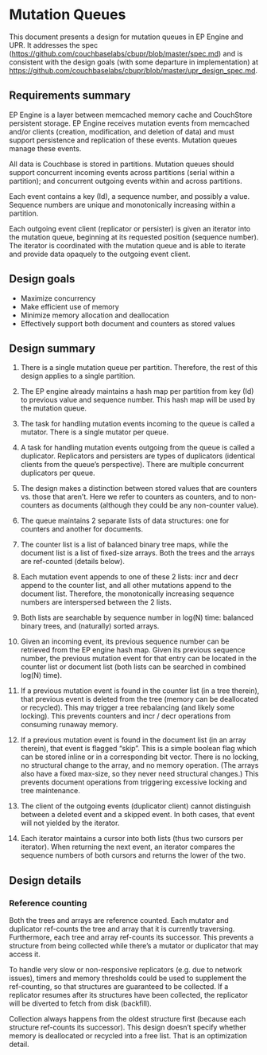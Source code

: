 # Mutation Queues

This document presents a design for mutation queues in EP Engine and UPR.  It addresses the spec (https://github.com/couchbaselabs/cbupr/blob/master/spec.md) and is consistent with the design goals (with some departure in implementation) at https://github.com/couchbaselabs/cbupr/blob/master/upr_design_spec.md.

## Requirements summary

EP Engine is a layer between memcached memory cache and CouchStore persistent storage.  EP Engine receives mutation events from memcached and/or clients (creation, modification, and deletion of data) and must support persistence and replication of these events.  Mutation queues manage these events.

All data is Couchbase is stored in partitions.  Mutation queues should support concurrent incoming events across partitions (serial within a partition); and concurrent outgoing events within and across partitions.

Each event contains a key (Id), a sequence number, and possibly a value.  Sequence numbers are unique and monotonically increasing within a partition.

Each outgoing event client (replicator or persister) is given an iterator into the mutation queue, beginning at its requested position (sequence number).  The iterator is coordinated with the mutation queue and is able to iterate and provide data opaquely to the outgoing event client.

## Design goals

* Maximize concurrency
* Make efficient use of memory
* Minimize memory allocation and deallocation
* Effectively support both document and counters as stored values

## Design summary

1. There is a single mutation queue per partition.  Therefore, the rest of this design applies to a single partition.

1. The EP engine already maintains a hash map per partition from key (Id) to previous value and sequence number.  This hash map will be used by the mutation queue.

1. The task for handling mutation events incoming to the queue is called a mutator.  There is a single mutator per queue.

1. A task for handling mutation events outgoing from the queue is called a duplicator.  Replicators and persisters are types of duplicators (identical clients from the queue’s perspective).  There are multiple concurrent duplicators per queue.

1. The design makes a distinction between stored values that are counters vs. those that aren’t. Here we refer to counters as counters, and to non-counters as documents (although they could be any non-counter value).

1. The queue maintains 2 separate lists of data structures: one for counters and another for documents.

1. The counter list is a list of balanced binary tree maps, while the document list is a list of fixed-size arrays.  Both the trees and the arrays are ref-counted (details below).

1. Each mutation event appends to one of these 2 lists: incr and decr append to the counter list, and all other mutations append to the document list.  Therefore, the monotonically increasing sequence numbers are interspersed between the 2 lists.

1. Both lists are searchable by sequence number in log(N) time: balanced binary trees, and (naturally) sorted arrays.

1. Given an incoming event, its previous sequence number can be retrieved from the EP engine hash map.  Given its previous sequence number, the previous mutation event for that entry can be located in the counter list or document list (both lists can be searched in combined log(N) time).

1. If a previous mutation event is found in the counter list (in a tree therein), that previous event is deleted from the tree (memory can be deallocated or recycled).  This may trigger a tree rebalancing (and likely some locking).  This prevents counters and incr / decr operations from consuming runaway memory.

1. If a previous mutation event is found in the document list (in an array therein), that event is flagged “skip”.  This is a simple boolean flag which can be stored inline or in a corresponding bit vector.  There is no locking, no structural change to the array, and no memory operation.  (The arrays also have a fixed max-size, so they never need structural changes.)  This prevents document operations from triggering excessive locking and tree maintenance.

1. The client of the outgoing events (duplicator client) cannot distinguish between a deleted event and a skipped event.  In both cases, that event will not yielded by the iterator.

1. Each iterator maintains a cursor into both lists (thus two cursors per iterator).  When returning the next event, an iterator compares the sequence numbers of both cursors and returns the lower of the two.

## Design details
### Reference counting

Both the trees and arrays are reference counted.  Each mutator and duplicator ref-counts the tree and array that it is currently traversing.  Furthermore, each tree and array ref-counts its successor.  This prevents a structure from being collected while there’s a mutator or duplicator that may access it.

To handle very slow or non-responsive replicators (e.g. due to network issues), timers and memory thresholds could be used to supplement the ref-counting, so that structures are guaranteed to be collected.  If a replicator resumes after its structures have been collected, the replicator will be diverted to fetch from disk (backfill).

Collection always happens from the oldest structure first (because each structure ref-counts its successor).  This design doesn’t specify whether memory is deallocated or recycled into a free list.  That is an optimization detail.
